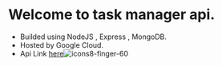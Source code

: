 # Welcome to task manager api.

* Builded using NodeJS , Express , MongoDB.
* Hosted by Google Cloud. 
* Api Link [here](https://api.task-manager.mooo.com)![icons8-finger-60](https://user-images.githubusercontent.com/87845853/166671389-fcd307a3-171d-48f1-b7b8-d66605242eb4.png)
